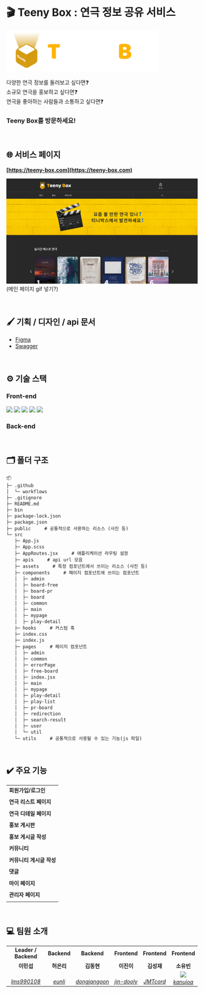# 🎬 Teeny Box : 연극 정보 공유 서비스

<img src="readme-logo.png" width=400 alt="readme 로고"/>
<br/>

다양한 연극 정보를 둘러보고 싶다면❓<br/>
소규모 연극을 홍보하고 싶다면❓<br/>
연극을 좋아하는 사람들과 소통하고 싶다면❓<br/>

### Teeny Box를 방문하세요!

<br/>

## 🌐 서비스 페이지

<b>[https://teeny-box.com](https://teeny-box.com)</b>

![메인 페이지 gif](readme-mainpage.png)
(메인 페이지 gif 넣기?)

<br/>

## 🖌️ 기획 / 디자인 / api 문서

- [Figma](https://www.figma.com/file/XuChAzwtMnCB4G2Z5Sk5H3/elice-study-2nd?type=design&node-id=0-1&mode=design&t=Wge6Q0gsllflDcvT-0)
- [Swagger](https://teeny-box.com/api-docs/)

<br/>

## ⚙ 기술 스택

### Front-end

<img src="https://img.shields.io/badge/javascript-F7DF1E?style=for-the-badge&logo=javascript&logoColor=black"> <img src="https://img.shields.io/badge/react-61DAFB?style=for-the-badge&logo=react&logoColor=black"> <img src="https://img.shields.io/badge/MUI-007FFF?style=for-the-badge&logo=MUI&logoColor=white"> <img src="https://img.shields.io/badge/ReactQuery-FF4154?style=for-the-badge&logo=ReactQuery&logoColor=white"> <img src="https://img.shields.io/badge/Sass-#CC6699?style=for-the-badge&logo=Sass&logoColor=pink">

### Back-end

<br/>

## 🗂️ 폴더 구조

```
📦
├─ .github
│  └─ workflows
├─ .gitignore
├─ README.md
├─ bin
├─ package-lock.json
├─ package.json
├─ public     # 공통적으로 사용하는 리소스 (사진 등)
└─ src
   ├─ App.js
   ├─ App.scss
   ├─ AppRoutes.jsx     # 애플리케이션 라우팅 설정
   ├─ apis     # api url 모음
   ├─ assets     # 특정 컴포넌트에서 쓰이는 리소스 (사진 등)
   ├─ components     # 페이지 컴포넌트에 쓰이는 컴포넌트
   │  ├─ admin
   │  ├─ board-free
   │  ├─ board-pr
   │  ├─ board
   │  ├─ common
   │  ├─ main
   │  ├─ mypage
   │  ├─ play-detail
   ├─ hooks     # 커스텀 훅
   ├─ index.css
   ├─ index.js
   ├─ pages     # 페이지 컴포넌트
   │  ├─ admin
   │  ├─ common
   │  ├─ errorPage
   │  ├─ free-board
   │  ├─ index.jsx
   │  ├─ main
   │  ├─ mypage
   │  ├─ play-detail
   │  ├─ play-list
   │  ├─ pr-board
   │  ├─ redirection
   │  ├─ search-result
   │  ├─ user
   │  └─ util
   └─ utils     # 공통적으로 사용될 수 있는 기능(js 파일)
```

<br/>

## ✔️ 주요 기능

|                          |
| ------------------------ |
| **회원가입/로그인**      |
|                          |
| **연극 리스트 페이지**   |
|                          |
| **연극 디테일 페이지**   |
|                          |
| **홍보 게시판**          |
|                          |
| **홍보 게시글 작성**     |
|                          |
| **커뮤니티**             |
|                          |
| **커뮤니티 게시글 작성** |
|                          |
| **댓글**                 |
|                          |
| **마이 페이지**          |
|                          |
| **관리자 페이지**        |
|                          |

<br/>

## 💻 팀원 소개

<table>
    <tr align="center">
        <td><B>Leader / Backend<B></td>
        <td><B>Backend<B></td>
        <td><B>Backend<B></td>
        <td><B>Frontend<B></td>
        <td><B>Frontend<B></td>
        <td><B>Frontend<B></td>
    </tr>
    <tr align="center">
        <td><B>이민섭<B></td>
        <td><B>허은리<B></td>
        <td><B>김동현<B></td>
        <td><B>이진이<B></td>
        <td><B>김성재<B></td>
        <td><B>소유빈<B></td>
    </tr>
    <tr align="center">
        <td>
            <img src="">
            <br>
            <a href="https://github.com/lms990108"><I>lms990108</I></a>
        </td>
        <td>
            <img src="">
            <br>
            <a href="https://github.com/eunli"><I>eunli</I></a>
        </td>
        <td>
            <img src="">
            <br>
            <a href="https://github.com/dongjangoon"><I>dongjangoon</I></a>
        </td>
        <td>
            <img src="">
            <br>
            <a href="https://github.com/jin-dooly"><I>jin-dooly</I></a>
        </td>
        <td>
            <img src="">
            <br>
            <a href="https://github.com/JMTcord"><I>JMTcord</I></a>
        </td>
        <td>
            <img src="https://avatars.githubusercontent.com/u/99963066?size=100">
            <br>
            <a href="https://github.com/kanujoa"><I>kanujoa</I></a>
        </td>
    </tr>
</table>
